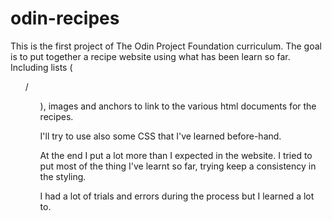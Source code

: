 # odin-recipes

This is the first project of The Odin Project Foundation curriculum.
The goal is to put together a recipe website using what has been learn so far. 
Including lists (<ol>/<ul>), images and anchors to link to the various html documents for the recipes.

I'll try to use also some CSS that I've learned before-hand.

At the end I put a lot more than I expected in the website. I tried to put most of the thing I've learnt so far, trying keep a consistency in the styling.

I had a lot of trials and errors during the process but I learned a lot to.

